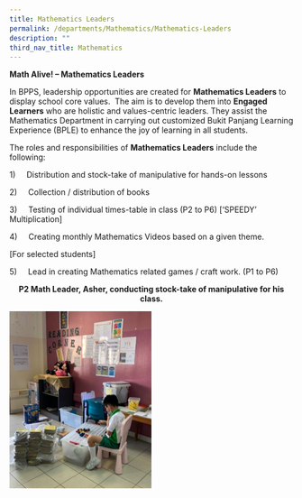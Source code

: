 ```yaml
---
title: Mathematics Leaders
permalink: /departments/Mathematics/Mathematics-Leaders
description: ""
third_nav_title: Mathematics
---
```

**Math Alive! – Mathematics Leaders**

In BPPS, leadership opportunities are created for **Mathematics Leaders** to display school core values.  The aim is to develop them into **Engaged Learners** who are holistic and values-centric leaders. They assist the Mathematics Department in carrying out customized Bukit Panjang Learning Experience (BPLE) to enhance the joy of learning in all students.

The roles and responsibilities of **Mathematics Leaders** include the following:

1)     Distribution and stock-take of manipulative for hands-on lessons

2)     Collection / distribution of books

3)     Testing of individual times-table in class (P2 to P6) \[‘SPEEDY’ Multiplication\]

4)     Creating monthly Mathematics Videos based on a given theme.

\[For selected students\]

5)     Lead in creating Mathematics related games / craft work. (P1 to P6)

<center>
	
**P2 Math Leader, Asher, conducting stock-take of manipulative for his class.**
	
</center>

<img src="/images/Math%20Leader%20conducting%20stock_take%20of%20manipulatives.jpeg" 
     style="width:50%">
		 
